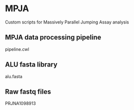 # MPJA
Custom scripts for Massively Parallel Jumping Assay analysis
## MPJA data processing pipeline
pipeline.cwl
## ALU fasta library
alu.fasta
## Raw fastq files
PRJNA1098913 
